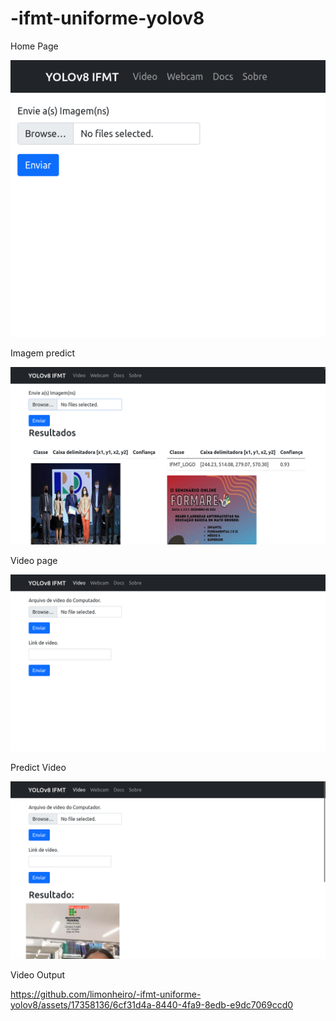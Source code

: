 # -ifmt-uniforme-yolov8
Home Page

![Home Page, Navbar is YOLOv8, Video, Webcam, Docs, Sobre.](screenshot/01-Home.png "Home Page")

Imagem predict

![Same Home Page, but after run predict imagens](screenshot/02-Predict-input-imagens.png "Imagens Predict")

Video page

![Video Page](screenshot/03-Video-Predict-Page.png "Video Page")

Predict Video

![Video Page](screenshot/04-Predict-input-video-by-YouTube-link.png "Video Page")


Video Output

https://github.com/limonheiro/-ifmt-uniforme-yolov8/assets/17358136/6cf31d4a-8440-4fa9-8edb-e9dc7069ccd0



